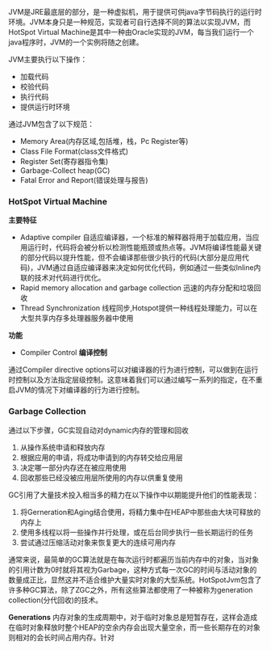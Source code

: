 JVM是JRE最底层的部分，是一种虚拟机，用于提供可供java字节码执行的运行时环境。JVM本身只是一种规范，实现者可自行选择不同的算法以实现JVM，而HotSpot Virtual Machine是其中一种由Oracle实现的JVM，每当我们运行一个java程序时，JVM的一个实例将随之创建。

JVM主要执行以下操作：
- 加载代码
- 校验代码
- 执行代码
- 提供运行时环境

通过JVM包含了以下规范：
- Memory Area(内存区域,包括堆，栈，Pc Register等)
- Class File Format(class文件格式)
- Register Set(寄存器指令集)
- Garbage-Collect heap(GC)
- Fatal Error and Report(错误处理与报告)

### HotSpot Virtual Machine ###

**主要特征**
- Adaptive compiler 自适应编译器，一个标准的解释器将用于加载应用，当应用运行时，代码将会被分析以检测性能瓶颈或热点等。JVM将编译性能最关键的部分代码以提升性能，但不会编译那些很少执行的代码(大部分是应用代码)，JVM通过自适应编译器来决定如何优化代码，例如通过一些类似Inline内联的技术对代码进行优化。
- Rapid memory allocation and garbage collection 迅速的内存分配和垃圾回收
- Thread Synchronization 线程同步,Hotspot提供一种线程处理能力，可以在大型共享内存多处理器服务器中使用

**功能**
- Compiler Control **编译控制**

通过Compiler directive options可以对编译器的行为进行控制，可以做到在运行时控制以及方法指定层级控制。这意味着我们可以通过编写一系列的指定，在不重启JVM的情况下对编译器的行为进行控制。


### Garbage Collection ###
通过以下步骤，GC实现自动对dynamic内存的管理和回收
1. 从操作系统申请和释放内存
2. 根据应用的申请，将成功申请到的内存转交给应用层
3. 决定哪一部分内存还在被应用使用
4. 回收那些已经没被应用层所使用的内存以供重复使用

GC引用了大量技术投入相当多的精力在以下操作中以期能提升他们的性能表现：
1. 将Gerneration和Aging结合使用，将精力集中在HEAP中那些由大块可释放的内存上
2. 使用多线程以将一些操作并行处理，或在后台同步执行一些长期运行的任务
3. 尝试通过压缩活动对象来恢复更大的连续可用内存

通常来说，最简单的GC算法就是在每次运行时都遍历当前内存中的对象，当对象的引用计数为0时就将其视为Garbage，这种方式每一次GC的时间与活动对象的数量成正比，显然这并不适合维护大量实时对象的大型系统。HotSpotJvm包含了许多种GC算法，除了ZGC之外，所有这些算法都使用了一种被称为generation collection(分代回收)的技术。

**Generations**
内存对象的生成周期中，对于临时对象总是短暂存在，这样会造成在临时对象释放时整个HEAP的空余内存会出现大量空余，而一些长期存在的对象则相对的会长时间占用内存。针对
